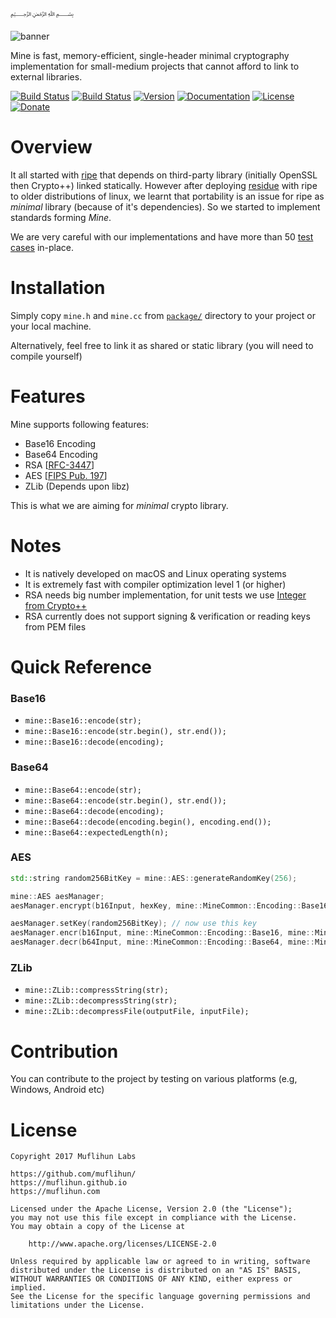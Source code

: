 ﷽

![banner]

Mine is fast, memory-efficient, single-header minimal cryptography implementation for small-medium projects that cannot afford to link to external libraries.

[![Build Status](https://img.shields.io/travis/muflihun/mine/master.svg)](https://travis-ci.org/muflihun/mine)
[![Build Status](https://img.shields.io/travis/muflihun/mine/develop.svg)](https://travis-ci.org/muflihun/mine)
[![Version](https://img.shields.io/github/release/muflihun/mine.svg)](https://github.com/muflihun/mine/releases/latest)
[![Documentation](https://img.shields.io/badge/docs-doxygen-blue.svg)](https://muflihun.github.io/mine)
[![License](https://img.shields.io/badge/License-Apache%202.0-blue.svg)](https://github.com/muflihun/mine/blob/master/LICENCE)
[![Donate](https://img.shields.io/badge/Donate-PayPal-green.svg)](https://www.paypal.me/MuflihunDotCom/25)

# Overview
It all started with [ripe](https://github.com/muflihun/ripe) that depends on third-party library (initially OpenSSL then Crypto++) linked statically. However after deploying [residue](https://github.com/muflihun/residue) with ripe to older distributions of linux, we learnt that portability is an issue for ripe as _minimal_ library (because of it's dependencies). So we started to implement standards forming _Mine_.

We are very careful with our implementations and have more than 50 [test cases](/test/) in-place.

# Installation
Simply copy `mine.h` and `mine.cc` from [`package/`](/package/) directory to your project or your local machine.

Alternatively, feel free to link it as shared or static library (you will need to compile yourself)
 
# Features
Mine supports following features:

 * Base16 Encoding
 * Base64 Encoding
 * RSA [[RFC-3447](https://tools.ietf.org/html/rfc3447)]
 * AES [[FIPS Pub. 197](http://nvlpubs.nist.gov/nistpubs/FIPS/NIST.FIPS.197.pdf)]
 * ZLib (Depends upon libz)
 
This is what we are aiming for _minimal_ crypto library.

# Notes

 * It is natively developed on macOS and Linux operating systems
 * It is extremely fast with compiler optimization level 1 (or higher)
 * RSA needs big number implementation, for unit tests we use [Integer from Crypto++](https://www.cryptopp.com/wiki/Integer)
 * RSA currently does not support signing & verification or reading keys from PEM files

# Quick Reference

### Base16

 * `mine::Base16::encode(str);`
 * `mine::Base16::encode(str.begin(), str.end());`
 * `mine::Base16::decode(encoding);`

### Base64

 * `mine::Base64::encode(str);`
 * `mine::Base64::encode(str.begin(), str.end());`
 * `mine::Base64::decode(encoding);`
 * `mine::Base64::decode(encoding.begin(), encoding.end());`
 * `mine::Base64::expectedLength(n);`
 
### AES

 ```c++
 std::string random256BitKey = mine::AES::generateRandomKey(256);
 
 mine::AES aesManager;
 aesManager.encrypt(b16Input, hexKey, mine::MineCommon::Encoding::Base16, mine::MineCommon::Encoding::Base64); // takes base16, encrypts and returns base64 
 
 aesManager.setKey(random256BitKey); // now use this key
 aesManager.encr(b16Input, mine::MineCommon::Encoding::Base16, mine::MineCommon::Encoding::Base64); // don't need key with requests
 aesManager.decr(b64Input, mine::MineCommon::Encoding::Base64, mine::MineCommon::Encoding::Raw); // Returns raw string
 ```
 
### ZLib

 * `mine::ZLib::compressString(str);`
 * `mine::ZLib::decompressString(str);`
 * `mine::ZLib::decompressFile(outputFile, inputFile);`

# Contribution
You can contribute to the project by testing on various platforms (e.g, Windows, Android etc)

# License

```
Copyright 2017 Muflihun Labs

https://github.com/muflihun/
https://muflihun.github.io
https://muflihun.com

Licensed under the Apache License, Version 2.0 (the "License");
you may not use this file except in compliance with the License.
You may obtain a copy of the License at

    http://www.apache.org/licenses/LICENSE-2.0

Unless required by applicable law or agreed to in writing, software
distributed under the License is distributed on an "AS IS" BASIS,
WITHOUT WARRANTIES OR CONDITIONS OF ANY KIND, either express or implied.
See the License for the specific language governing permissions and
limitations under the License.
```

  [banner]: https://raw.githubusercontent.com/muflihun/mine/develop/mine.png
